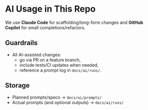 # AI Usage in This Repo

We use **Claude Code** for scaffolding/long-form changes and **GitHub Copilot** for small completions/refactors.

## Guardrails
- All AI-assisted changes:
  - go via PR on a feature branch,
  - include tests/CI updates when needed,
  - reference a prompt log in `docs/ai/runs/`.

## Storage
- Planned prompts/specs → `docs/ai/prompts/`
- Actual prompts (and optional outputs) → `docs/ai/runs/`
